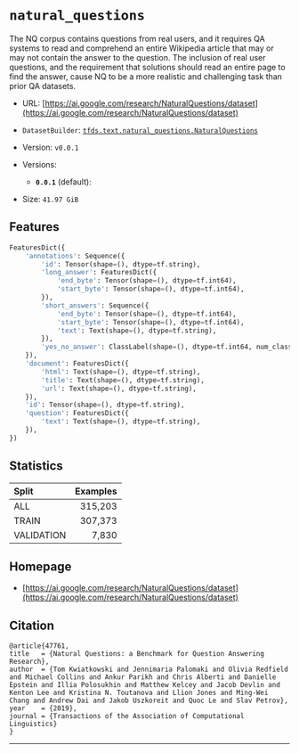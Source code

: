 <div itemscope itemtype="http://schema.org/Dataset">
  <div itemscope itemprop="includedInDataCatalog" itemtype="http://schema.org/DataCatalog">
    <meta itemprop="name" content="TensorFlow Datasets" />
  </div>

  <meta itemprop="name" content="natural_questions" />
  <meta itemprop="description" content="&#10;The NQ corpus contains questions from real users, and it requires QA systems to&#10;read and comprehend an entire Wikipedia article that may or may not contain the&#10;answer to the question. The inclusion of real user questions, and the&#10;requirement that solutions should read an entire page to find the answer, cause&#10;NQ to be a more realistic and challenging task than prior QA datasets.&#10;&#10;&#10;To use this dataset:&#10;&#10;```python&#10;import tensorflow_datasets as tfds&#10;&#10;ds = tfds.load(&#x27;natural_questions&#x27;, split=&#x27;train&#x27;)&#10;for ex in ds.take(4):&#10;  print(ex)&#10;```&#10;&#10;See [the guide](https://www.tensorflow.org/datasets/overview) for more&#10;informations on [tensorflow_datasets](https://www.tensorflow.org/datasets).&#10;&#10;" />
  <meta itemprop="url" content="https://www.tensorflow.org/datasets/catalog/natural_questions" />
  <meta itemprop="sameAs" content="https://ai.google.com/research/NaturalQuestions/dataset" />
  <meta itemprop="citation" content="&#10;@article{47761,&#10;title = {Natural Questions: a Benchmark for Question Answering Research},&#10;author  = {Tom Kwiatkowski and Jennimaria Palomaki and Olivia Redfield and Michael Collins and Ankur Parikh and Chris Alberti and Danielle Epstein and Illia Polosukhin and Matthew Kelcey and Jacob Devlin and Kenton Lee and Kristina N. Toutanova and Llion Jones and Ming-Wei Chang and Andrew Dai and Jakob Uszkoreit and Quoc Le and Slav Petrov},&#10;year   = {2019},&#10;journal   = {Transactions of the Association of Computational Linguistics}&#10;}&#10;" />
</div>

# `natural_questions`

The NQ corpus contains questions from real users, and it requires QA systems to
read and comprehend an entire Wikipedia article that may or may not contain the
answer to the question. The inclusion of real user questions, and the
requirement that solutions should read an entire page to find the answer, cause
NQ to be a more realistic and challenging task than prior QA datasets.

*   URL:
    [https://ai.google.com/research/NaturalQuestions/dataset](https://ai.google.com/research/NaturalQuestions/dataset)
*   `DatasetBuilder`:
    [`tfds.text.natural_questions.NaturalQuestions`](https://github.com/tensorflow/datasets/tree/master/tensorflow_datasets/text/natural_questions.py)
*   Version: `v0.0.1`
*   Versions:

    *   **`0.0.1`** (default):

*   Size: `41.97 GiB`

## Features

```python
FeaturesDict({
    'annotations': Sequence({
        'id': Tensor(shape=(), dtype=tf.string),
        'long_answer': FeaturesDict({
            'end_byte': Tensor(shape=(), dtype=tf.int64),
            'start_byte': Tensor(shape=(), dtype=tf.int64),
        }),
        'short_answers': Sequence({
            'end_byte': Tensor(shape=(), dtype=tf.int64),
            'start_byte': Tensor(shape=(), dtype=tf.int64),
            'text': Text(shape=(), dtype=tf.string),
        }),
        'yes_no_answer': ClassLabel(shape=(), dtype=tf.int64, num_classes=2),
    }),
    'document': FeaturesDict({
        'html': Text(shape=(), dtype=tf.string),
        'title': Text(shape=(), dtype=tf.string),
        'url': Text(shape=(), dtype=tf.string),
    }),
    'id': Tensor(shape=(), dtype=tf.string),
    'question': FeaturesDict({
        'text': Text(shape=(), dtype=tf.string),
    }),
})
```

## Statistics

Split      | Examples
:--------- | -------:
ALL        | 315,203
TRAIN      | 307,373
VALIDATION | 7,830

## Homepage

*   [https://ai.google.com/research/NaturalQuestions/dataset](https://ai.google.com/research/NaturalQuestions/dataset)

## Citation

```
@article{47761,
title   = {Natural Questions: a Benchmark for Question Answering Research},
author  = {Tom Kwiatkowski and Jennimaria Palomaki and Olivia Redfield and Michael Collins and Ankur Parikh and Chris Alberti and Danielle Epstein and Illia Polosukhin and Matthew Kelcey and Jacob Devlin and Kenton Lee and Kristina N. Toutanova and Llion Jones and Ming-Wei Chang and Andrew Dai and Jakob Uszkoreit and Quoc Le and Slav Petrov},
year    = {2019},
journal = {Transactions of the Association of Computational Linguistics}
}
```

--------------------------------------------------------------------------------

